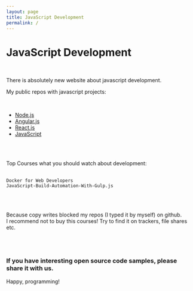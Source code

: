 ```yaml
---
layout: page
title: JavaScript Development
permalink: /
---
```


# JavaScript Development

<br/>

There is absolutely new website about javascript development.

My public repos with javascript projects:

<br/>

<ul>
    <li><a href="https://github.com/marley-nodejs" rel="nofollow">Node.js</a></li>
    <li><a href="https://github.com/marley-angular" rel="nofollow">Angular.js</a></li>
    <li><a href="https://github.com/marley-reactjs" rel="nofollow">React.js</a></li>
    <li><a href="https://github.com/marley-js" rel="nofollow">JavaScript</a></li>
</ul>


<br/><br/>


Top Courses what you should watch about development: <br/><br/>


    Docker for Web Developers
    JavaScript-Build-Automation-With-Gulp.js

<br/><br/>

Because copy writes blocked my repos (I typed it by myself) on github.  
I recommend not to buy this courses! Try to find it on trackers, file shares etc.


<br/><br/>



### If you have interesting open source code samples, please share it with us.

Happy, programming!
